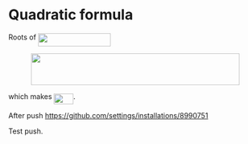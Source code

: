 # Quadratic formula
Roots of <img src="/concept/tex/e1ff41e3d96aa96602e283b98a0f8bf8.svg?invert_in_darkmode&sanitize=true" align=middle width=143.98765754999997pt height=26.76175259999998pt/>

<p align="center"><img src="/concept/tex/1d765f228fb4d244026f13fda7ac2aa1.svg?invert_in_darkmode&sanitize=true" align=middle width=414.5918799pt height=62.43442424999999pt/></p>

which makes <img src="/concept/tex/54e8ccb1d0f9464f43edf5b1665c9763.svg?invert_in_darkmode&sanitize=true" align=middle width=38.78604674999999pt height=21.18721440000001pt/>.

After push https://github.com/settings/installations/8990751

Test push.
